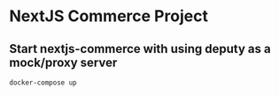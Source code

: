 # NextJS Commerce Project

## Start nextjs-commerce with using deputy as a mock/proxy server 

```bash
docker-compose up
```
